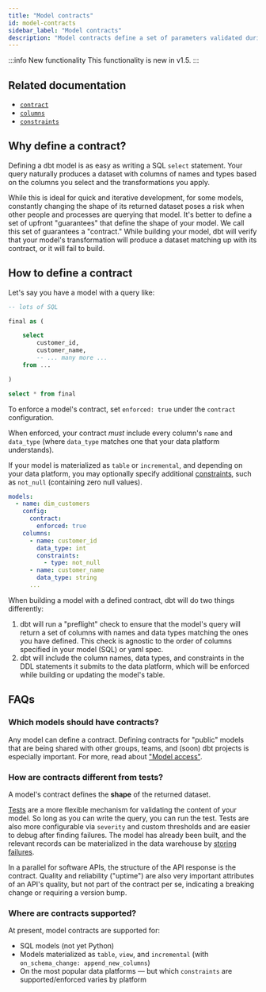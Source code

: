 ```yaml
---
title: "Model contracts"
id: model-contracts
sidebar_label: "Model contracts"
description: "Model contracts define a set of parameters validated during transformation"
---
```


:::info New functionality
This functionality is new in v1.5.
:::

## Related documentation
* [`contract`](resource-configs/contract)
* [`columns`](resource-properties/columns)
* [`constraints`](resource-properties/constraints)

## Why define a contract?

Defining a dbt model is as easy as writing a SQL `select` statement. Your query naturally produces a dataset with columns of names and types based on the columns you select and the transformations you apply.

While this is ideal for quick and iterative development, for some models, constantly changing the shape of its returned dataset poses a risk when other people and processes are querying that model. It's better to define a set of upfront "guarantees" that define the shape of your model. We call this set of guarantees a "contract." While building your model, dbt will verify that your model's transformation will produce a dataset matching up with its contract, or it will fail to build.

## How to define a contract

Let's say you have a model with a query like:

<File name="models/marts/dim_customers.sql">

```sql
-- lots of SQL

final as (

    select
        customer_id,
        customer_name,
        -- ... many more ...
    from ...

)

select * from final
```

</File>

To enforce a model's contract, set `enforced: true` under the `contract` configuration.

When enforced, your contract _must_ include every column's `name` and `data_type` (where `data_type` matches one that your data platform understands).

If your model is materialized as `table` or `incremental`, and depending on your data platform, you may optionally specify additional [constraints](resource-properties/constraints), such as `not_null` (containing zero null values).

<File name="models/marts/customers.yml">

```yaml
models:
  - name: dim_customers
    config:
      contract:
        enforced: true
    columns:
      - name: customer_id
        data_type: int
        constraints:
          - type: not_null
      - name: customer_name
        data_type: string
      ...
```

</File>

When building a model with a defined contract, dbt will do two things differently:
1. dbt will run a "preflight" check to ensure that the model's query will return a set of columns with names and data types matching the ones you have defined. This check is agnostic to the order of columns specified in your model (SQL) or yaml spec.
2. dbt will include the column names, data types, and constraints in the DDL statements it submits to the data platform, which will be enforced while building or updating the model's table.

## FAQs

### Which models should have contracts?

Any model can define a contract. Defining contracts for "public" models that are being shared with other groups, teams, and (soon) dbt projects is especially important. For more, read about ["Model access"](model-access).

### How are contracts different from tests?

A model's contract defines the **shape** of the returned dataset.

[Tests](docs/build/tests) are a more flexible mechanism for validating the content of your model. So long as you can write the query, you can run the test. Tests are also more configurable via `severity` and custom thresholds and are easier to debug after finding failures. The model has already been built, and the relevant records can be materialized in the data warehouse by [storing failures](resource-configs/store_failures).

In a parallel for software APIs, the structure of the API response is the contract. Quality and reliability ("uptime") are also very important attributes of an API's quality, but not part of the contract per se, indicating a breaking change or requiring a version bump.

### Where are contracts supported?

At present, model contracts are supported for:
- SQL models (not yet Python)
- Models materialized as `table`, `view`, and `incremental` (with `on_schema_change: append_new_columns`)
- On the most popular data platforms — but which `constraints` are supported/enforced varies by platform
